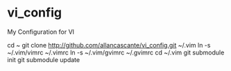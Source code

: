 # vi_config
My Configuration for VI

cd ~
git clone http://github.com/allancascante/vi_config.git ~/.vim
ln -s ~/.vim/vimrc ~/.vimrc
ln -s ~/.vim/gvimrc ~/.gvimrc
cd ~/.vim
git submodule init
git submodule update
